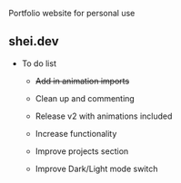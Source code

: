 Portfolio website for personal use 

## shei.dev

- To do list
    - ~~Add in animation imports~~ 
    - Clean up and commenting 
    - Release v2 with animations included
    - Increase functionality 

    - Improve projects section
    - Improve Dark/Light mode switch